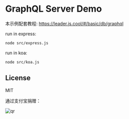 # GraphQL Server Demo

本示例配套教程: <https://leader.js.cool/#/basic/db/graphql>

run in express:

```bash
node src/express.js
```

run in koa:

```bash
node src/koa.js
```

## License

MIT

通过支付宝捐赠：

![qr](https://cloud.githubusercontent.com/assets/1890238/15489630/fccbb9cc-2193-11e6-9fed-b93c59d6ef37.png)
